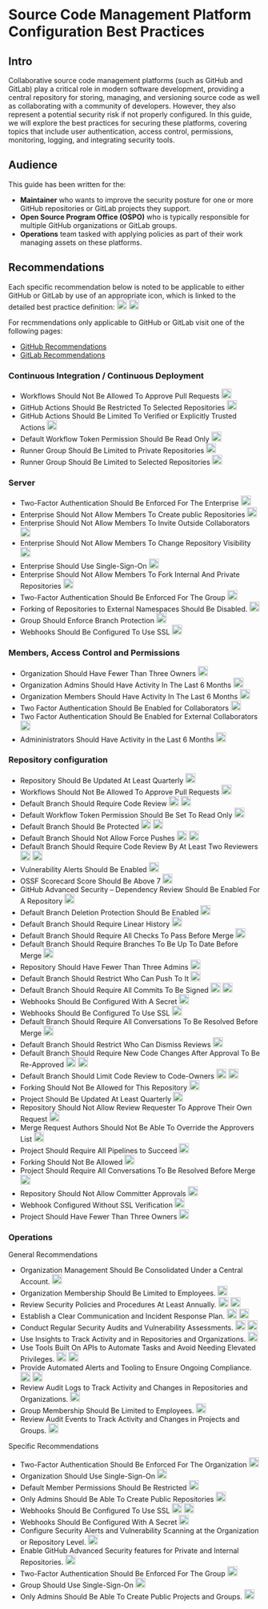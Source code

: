 # Source Code Management Platform Configuration Best Practices

## Intro

Collaborative source code management platforms (such as GitHub and GitLab) play a critical role in modern software development, providing a central repository for storing, managing, and versioning source code as well as collaborating with a community of developers. However, they also represent a potential security risk if not properly configured. In this guide, we will explore the best practices for securing these platforms, covering topics that include user authentication, access control, permissions, monitoring, logging, and integrating security tools.

## Audience

This guide has been written for the:

* **Maintainer** who wants to improve the security posture for one or more GitHub repositories or GitLab projects they support.  
* **Open Source Program Office (OSPO)** who is typically responsible for multiple GitHub organizations or GitLab groups.
* **Operations** team tasked with applying policies as part of their work managing assets on these platforms.

## Recommendations

Each specific recommendation below is noted to be applicable to either GitHub or GitLab by use of an appropriate icon, which is linked to the detailed best practice definition: <img src="https://user-images.githubusercontent.com/287526/230375178-2f1f8844-5609-4ef3-b9ac-141c20c43406.svg" alt="GitHub" height="20" width="20"> <img src="https://user-images.githubusercontent.com/287526/230376963-ae9b8a47-4a74-4746-bc83-5b34cc520d40.svg" alt="GitLab" height="20" width="20">

For recmmendations only applicable to GitHub or GitLab visit one of the following pages:

- [GitHub Recommendations](github/README.md)
- [GitLab Recommendations](gitlab/README.md)

### Continuous Integration / Continuous Deployment 
- Workflows Should Not Be Allowed To Approve Pull Requests [<img src="https://user-images.githubusercontent.com/287526/230375178-2f1f8844-5609-4ef3-b9ac-141c20c43406.svg" alt="GitHub" height="20" width="20">](github/actions/actions_can_approve_pull_requests.md)
- GitHub Actions Should Be Restricted To Selected Repositories [<img src="https://user-images.githubusercontent.com/287526/230375178-2f1f8844-5609-4ef3-b9ac-141c20c43406.svg" alt="GitHub" height="20" width="20">](github/actions/all_repositories_can_run_github_actions.md)
- GitHub Actions Should Be Limited To Verified or Explicitly Trusted Actions [<img src="https://user-images.githubusercontent.com/287526/230375178-2f1f8844-5609-4ef3-b9ac-141c20c43406.svg" alt="GitHub" height="20" width="20">](github/actions/all_github_actions_are_allowed.md)
- Default Workflow Token Permission Should Be Read Only [<img src="https://user-images.githubusercontent.com/287526/230375178-2f1f8844-5609-4ef3-b9ac-141c20c43406.svg" alt="GitHub" height="20" width="20">](github/actions/token_default_permissions_is_read_write.md)
- Runner Group Should Be Limited to Private Repositories [<img src="https://user-images.githubusercontent.com/287526/230375178-2f1f8844-5609-4ef3-b9ac-141c20c43406.svg" alt="GitHub" height="20" width="20">](github/runner_group/runner_group_can_be_used_by_public_repositories.md)
- Runner Group Should Be Limited to Selected Repositories [<img src="https://user-images.githubusercontent.com/287526/230375178-2f1f8844-5609-4ef3-b9ac-141c20c43406.svg" alt="GitHub" height="20" width="20">](github/runner_group/runner_group_not_limited_to_selected_repositories.md)

### Server 
- Two-Factor Authentication Should Be Enforced For The Enterprise [<img src="https://user-images.githubusercontent.com/287526/230375178-2f1f8844-5609-4ef3-b9ac-141c20c43406.svg" alt="GitHub" height="20" width="20">](github/enterprise/enterprise_enforce_two_factor_authentication.md)
- Enterprise Should Not Allow Members To Create public Repositories [<img src="https://user-images.githubusercontent.com/287526/230375178-2f1f8844-5609-4ef3-b9ac-141c20c43406.svg" alt="GitHub" height="20" width="20">](github/enterprise/enterprise_allows_creating_public_repos.md)
- Enterprise Should Not Allow Members To Invite Outside Collaborators [<img src="https://user-images.githubusercontent.com/287526/230375178-2f1f8844-5609-4ef3-b9ac-141c20c43406.svg" alt="GitHub" height="20" width="20">](github/enterprise/enterprise_allows_inviting_externals_collaborators.md)
- Enterprise Should Not Allow Members To Change Repository Visibility [<img src="https://user-images.githubusercontent.com/287526/230375178-2f1f8844-5609-4ef3-b9ac-141c20c43406.svg" alt="GitHub" height="20" width="20">](github/enterprise/enterprise_not_using_visibility_change_disable_policy.md)
- Enterprise Should Use Single-Sign-On [<img src="https://user-images.githubusercontent.com/287526/230375178-2f1f8844-5609-4ef3-b9ac-141c20c43406.svg" alt="GitHub" height="20" width="20">](github/enterprise/enterprise_not_using_single_sign_on.md)
- Enterprise Should Not Allow Members To Fork Internal And Private Repositories [<img src="https://user-images.githubusercontent.com/287526/230375178-2f1f8844-5609-4ef3-b9ac-141c20c43406.svg" alt="GitHub" height="20" width="20">](github/enterprise/enterprise_allows_forking_repos.md)
- Two-Factor Authentication Should Be Enforced For The Group [<img src="https://user-images.githubusercontent.com/287526/230376963-ae9b8a47-4a74-4746-bc83-5b34cc520d40.svg" alt="GitLab" height="20" width="20">](gitlab/group/two_factor_authentication_not_required_for_group.md)
- Forking of Repositories to External Namespaces Should Be Disabled. [<img src="https://user-images.githubusercontent.com/287526/230376963-ae9b8a47-4a74-4746-bc83-5b34cc520d40.svg" alt="GitLab" height="20" width="20">](gitlab/group/collaborators_can_fork_repositories_to_external_namespaces.md)
- Group Should Enforce Branch Protection [<img src="https://user-images.githubusercontent.com/287526/230376963-ae9b8a47-4a74-4746-bc83-5b34cc520d40.svg" alt="GitLab" height="20" width="20">](gitlab/group/group_does_not_enforce_branch_protection_by_default.md)
- Webhooks Should Be Configured To Use SSL [<img src="https://user-images.githubusercontent.com/287526/230376963-ae9b8a47-4a74-4746-bc83-5b34cc520d40.svg" alt="GitLab" height="20" width="20">](gitlab/group/organization_webhook_doesnt_require_ssl.md)

### Members, Access Control and Permissions 
- Organization Should Have Fewer Than Three Owners [<img src="https://user-images.githubusercontent.com/287526/230375178-2f1f8844-5609-4ef3-b9ac-141c20c43406.svg" alt="GitHub" height="20" width="20">](github/member/organization_has_too_many_admins.md)
- Organization Admins Should Have Activity In The Last 6 Months [<img src="https://user-images.githubusercontent.com/287526/230375178-2f1f8844-5609-4ef3-b9ac-141c20c43406.svg" alt="GitHub" height="20" width="20">](github/member/stale_admin_found.md)
- Organization Members Should Have Activity In The Last 6 Months [<img src="https://user-images.githubusercontent.com/287526/230375178-2f1f8844-5609-4ef3-b9ac-141c20c43406.svg" alt="GitHub" height="20" width="20">](github/member/stale_member_found.md)
- Two Factor Authentication Should Be Enabled for Collaborators [<img src="https://user-images.githubusercontent.com/287526/230376963-ae9b8a47-4a74-4746-bc83-5b34cc520d40.svg" alt="GitLab" height="20" width="20">](gitlab/member/two_factor_authentication_is_disabled_for_a_collaborator.md)
- Two Factor Authentication Should Be Enabled for External Collaborators [<img src="https://user-images.githubusercontent.com/287526/230376963-ae9b8a47-4a74-4746-bc83-5b34cc520d40.svg" alt="GitLab" height="20" width="20">](gitlab/member/two_factor_authentication_is_disabled_for_an_external_collaborator.md)
- Admininistrators Should Have Activity in the Last 6 Months [<img src="https://user-images.githubusercontent.com/287526/230376963-ae9b8a47-4a74-4746-bc83-5b34cc520d40.svg" alt="GitLab" height="20" width="20">](gitlab/member/stale_admin_found.md)

### Repository configuration 
- Repository Should Be Updated At Least Quarterly [<img src="https://user-images.githubusercontent.com/287526/230375178-2f1f8844-5609-4ef3-b9ac-141c20c43406.svg" alt="GitHub" height="20" width="20">](github/repository/repository_not_maintained.md)
- Workflows Should Not Be Allowed To Approve Pull Requests [<img src="https://user-images.githubusercontent.com/287526/230375178-2f1f8844-5609-4ef3-b9ac-141c20c43406.svg" alt="GitHub" height="20" width="20">](github/repository/actions_can_approve_pull_requests.md)
- Default Branch Should Require Code Review [<img src="https://user-images.githubusercontent.com/287526/230375178-2f1f8844-5609-4ef3-b9ac-141c20c43406.svg" alt="GitHub" height="20" width="20">](github/repository/code_review_not_required.md) [<img src="https://user-images.githubusercontent.com/287526/230376963-ae9b8a47-4a74-4746-bc83-5b34cc520d40.svg" alt="GitLab" height="20" width="20">](gitlab/project/code_review_not_required.md)
- Default Workflow Token Permission Should Be Set To Read Only [<img src="https://user-images.githubusercontent.com/287526/230375178-2f1f8844-5609-4ef3-b9ac-141c20c43406.svg" alt="GitHub" height="20" width="20">](github/repository/token_default_permissions_is_read_write.md)
- Default Branch Should Be Protected [<img src="https://user-images.githubusercontent.com/287526/230375178-2f1f8844-5609-4ef3-b9ac-141c20c43406.svg" alt="GitHub" height="20" width="20">](github/repository/missing_default_branch_protection.md) [<img src="https://user-images.githubusercontent.com/287526/230376963-ae9b8a47-4a74-4746-bc83-5b34cc520d40.svg" alt="GitLab" height="20" width="20">](gitlab/project/missing_default_branch_protection.md)
- Default Branch Should Not Allow Force Pushes [<img src="https://user-images.githubusercontent.com/287526/230375178-2f1f8844-5609-4ef3-b9ac-141c20c43406.svg" alt="GitHub" height="20" width="20">](github/repository/missing_default_branch_protection_force_push.md) [<img src="https://user-images.githubusercontent.com/287526/230376963-ae9b8a47-4a74-4746-bc83-5b34cc520d40.svg" alt="GitLab" height="20" width="20">](gitlab/project/missing_default_branch_protection_force_push.md)
- Default Branch Should Require Code Review By At Least Two Reviewers [<img src="https://user-images.githubusercontent.com/287526/230375178-2f1f8844-5609-4ef3-b9ac-141c20c43406.svg" alt="GitHub" height="20" width="20">](github/repository/code_review_by_two_members_not_required.md) [<img src="https://user-images.githubusercontent.com/287526/230376963-ae9b8a47-4a74-4746-bc83-5b34cc520d40.svg" alt="GitLab" height="20" width="20">](gitlab/project/code_review_by_two_members_not_required.md)
- Vulnerability Alerts Should Be Enabled [<img src="https://user-images.githubusercontent.com/287526/230375178-2f1f8844-5609-4ef3-b9ac-141c20c43406.svg" alt="GitHub" height="20" width="20">](github/repository/vulnerability_alerts_not_enabled.md)
- OSSF Scorecard Score Should Be Above 7 [<img src="https://user-images.githubusercontent.com/287526/230375178-2f1f8844-5609-4ef3-b9ac-141c20c43406.svg" alt="GitHub" height="20" width="20">](github/repository/scorecard_score_too_low.md)
- GitHub Advanced Security – Dependency Review Should Be Enabled For A Repository [<img src="https://user-images.githubusercontent.com/287526/230375178-2f1f8844-5609-4ef3-b9ac-141c20c43406.svg" alt="GitHub" height="20" width="20">](github/repository/ghas_dependency_review_not_enabled.md)
- Default Branch Deletion Protection Should Be Enabled [<img src="https://user-images.githubusercontent.com/287526/230375178-2f1f8844-5609-4ef3-b9ac-141c20c43406.svg" alt="GitHub" height="20" width="20">](github/repository/missing_default_branch_protection_deletion.md)
- Default Branch Should Require Linear History [<img src="https://user-images.githubusercontent.com/287526/230375178-2f1f8844-5609-4ef3-b9ac-141c20c43406.svg" alt="GitHub" height="20" width="20">](github/repository/non_linear_history.md)
- Default Branch Should Require All Checks To Pass Before Merge [<img src="https://user-images.githubusercontent.com/287526/230375178-2f1f8844-5609-4ef3-b9ac-141c20c43406.svg" alt="GitHub" height="20" width="20">](github/repository/requires_status_checks.md)
- Default Branch Should Require Branches To Be Up To Date Before Merge [<img src="https://user-images.githubusercontent.com/287526/230375178-2f1f8844-5609-4ef3-b9ac-141c20c43406.svg" alt="GitHub" height="20" width="20">](github/repository/requires_branches_up_to_date_before_merge.md)
- Repository Should Have Fewer Than Three Admins [<img src="https://user-images.githubusercontent.com/287526/230375178-2f1f8844-5609-4ef3-b9ac-141c20c43406.svg" alt="GitHub" height="20" width="20">](github/repository/repository_has_too_many_admins.md)
- Default Branch Should Restrict Who Can Push To It [<img src="https://user-images.githubusercontent.com/287526/230375178-2f1f8844-5609-4ef3-b9ac-141c20c43406.svg" alt="GitHub" height="20" width="20">](github/repository/pushes_are_not_restricted.md)
- Default Branch Should Require All Commits To Be Signed [<img src="https://user-images.githubusercontent.com/287526/230375178-2f1f8844-5609-4ef3-b9ac-141c20c43406.svg" alt="GitHub" height="20" width="20">](github/repository/no_signed_commits.md) [<img src="https://user-images.githubusercontent.com/287526/230376963-ae9b8a47-4a74-4746-bc83-5b34cc520d40.svg" alt="GitLab" height="20" width="20">](gitlab/project/no_signed_commits.md)
- Webhooks Should Be Configured With A Secret [<img src="https://user-images.githubusercontent.com/287526/230375178-2f1f8844-5609-4ef3-b9ac-141c20c43406.svg" alt="GitHub" height="20" width="20">](github/repository/repository_webhook_no_secret.md)
- Webhooks Should Be Configured To Use SSL [<img src="https://user-images.githubusercontent.com/287526/230375178-2f1f8844-5609-4ef3-b9ac-141c20c43406.svg" alt="GitHub" height="20" width="20">](github/repository/repository_webhook_doesnt_require_ssl.md)
- Default Branch Should Require All Conversations To Be Resolved Before Merge [<img src="https://user-images.githubusercontent.com/287526/230375178-2f1f8844-5609-4ef3-b9ac-141c20c43406.svg" alt="GitHub" height="20" width="20">](github/repository/no_conversation_resolution.md)
- Default Branch Should Restrict Who Can Dismiss Reviews [<img src="https://user-images.githubusercontent.com/287526/230375178-2f1f8844-5609-4ef3-b9ac-141c20c43406.svg" alt="GitHub" height="20" width="20">](github/repository/review_dismissal_allowed.md)
- Default Branch Should Require New Code Changes After Approval To Be Re-Approved [<img src="https://user-images.githubusercontent.com/287526/230375178-2f1f8844-5609-4ef3-b9ac-141c20c43406.svg" alt="GitHub" height="20" width="20">](github/repository/dismisses_stale_reviews.md) [<img src="https://user-images.githubusercontent.com/287526/230376963-ae9b8a47-4a74-4746-bc83-5b34cc520d40.svg" alt="GitLab" height="20" width="20">](gitlab/project/repository_dismiss_stale_reviews.md)
- Default Branch Should Limit Code Review to Code-Owners [<img src="https://user-images.githubusercontent.com/287526/230375178-2f1f8844-5609-4ef3-b9ac-141c20c43406.svg" alt="GitHub" height="20" width="20">](github/repository/code_review_not_limited_to_code_owners.md) [<img src="https://user-images.githubusercontent.com/287526/230376963-ae9b8a47-4a74-4746-bc83-5b34cc520d40.svg" alt="GitLab" height="20" width="20">](gitlab/project/repository_require_code_owner_reviews_policy.md)
- Forking Should Not Be Allowed for This Repository [<img src="https://user-images.githubusercontent.com/287526/230375178-2f1f8844-5609-4ef3-b9ac-141c20c43406.svg" alt="GitHub" height="20" width="20">](github/repository/forking_allowed_for_repository.md)
- Project Should Be Updated At Least Quarterly [<img src="https://user-images.githubusercontent.com/287526/230376963-ae9b8a47-4a74-4746-bc83-5b34cc520d40.svg" alt="GitLab" height="20" width="20">](gitlab/project/project_not_maintained.md)
- Repository Should Not Allow Review Requester To Approve Their Own Request [<img src="https://user-images.githubusercontent.com/287526/230376963-ae9b8a47-4a74-4746-bc83-5b34cc520d40.svg" alt="GitLab" height="20" width="20">](gitlab/project/repository_allows_review_requester_to_approve_their_own_request.md)
- Merge Request Authors Should Not Be Able To Override the Approvers List [<img src="https://user-images.githubusercontent.com/287526/230376963-ae9b8a47-4a74-4746-bc83-5b34cc520d40.svg" alt="GitLab" height="20" width="20">](gitlab/project/repository_allows_overriding_approvers.md)
- Project Should Require All Pipelines to Succeed [<img src="https://user-images.githubusercontent.com/287526/230376963-ae9b8a47-4a74-4746-bc83-5b34cc520d40.svg" alt="GitLab" height="20" width="20">](gitlab/project/requires_status_checks.md)
- Forking Should Not Be Allowed [<img src="https://user-images.githubusercontent.com/287526/230376963-ae9b8a47-4a74-4746-bc83-5b34cc520d40.svg" alt="GitLab" height="20" width="20">](gitlab/project/forking_allowed_for_repository.md)
- Project Should Require All Conversations To Be Resolved Before Merge [<img src="https://user-images.githubusercontent.com/287526/230376963-ae9b8a47-4a74-4746-bc83-5b34cc520d40.svg" alt="GitLab" height="20" width="20">](gitlab/project/no_conversation_resolution.md)
- Repository Should Not Allow Committer Approvals [<img src="https://user-images.githubusercontent.com/287526/230376963-ae9b8a47-4a74-4746-bc83-5b34cc520d40.svg" alt="GitLab" height="20" width="20">](gitlab/project/repository_allows_committer_approvals_policy.md)
- Webhook Configured Without SSL Verification [<img src="https://user-images.githubusercontent.com/287526/230376963-ae9b8a47-4a74-4746-bc83-5b34cc520d40.svg" alt="GitLab" height="20" width="20">](gitlab/project/project_webhook_doesnt_require_ssl.md)
- Project Should Have Fewer Than Three Owners [<img src="https://user-images.githubusercontent.com/287526/230376963-ae9b8a47-4a74-4746-bc83-5b34cc520d40.svg" alt="GitLab" height="20" width="20">](gitlab/project/project_has_too_many_admins.md)

### Operations

General Recommendations
- Organization Management Should Be Consolidated Under a Central Account. <img src="https://user-images.githubusercontent.com/287526/230375178-2f1f8844-5609-4ef3-b9ac-141c20c43406.svg" alt="GitHub" height="20" width="20">
- Organization  Membership Should Be Limited to Employees. <img src="https://user-images.githubusercontent.com/287526/230375178-2f1f8844-5609-4ef3-b9ac-141c20c43406.svg" alt="GitHub" height="20" width="20">
- Review Security Policies and Procedures At Least Annually. <img src="https://user-images.githubusercontent.com/287526/230375178-2f1f8844-5609-4ef3-b9ac-141c20c43406.svg" alt="GitHub" height="20" width="20"> <img src="https://user-images.githubusercontent.com/287526/230376963-ae9b8a47-4a74-4746-bc83-5b34cc520d40.svg" alt="GitLab" height="20" width="20">
- Establish a Clear Communication and Incident Response Plan. <img src="https://user-images.githubusercontent.com/287526/230375178-2f1f8844-5609-4ef3-b9ac-141c20c43406.svg" alt="GitHub" height="20" width="20"> <img src="https://user-images.githubusercontent.com/287526/230376963-ae9b8a47-4a74-4746-bc83-5b34cc520d40.svg" alt="GitLab" height="20" width="20">
- Conduct Regular Security Audits and Vulnerability Assessments. <img src="https://user-images.githubusercontent.com/287526/230375178-2f1f8844-5609-4ef3-b9ac-141c20c43406.svg" alt="GitHub" height="20" width="20"> <img src="https://user-images.githubusercontent.com/287526/230376963-ae9b8a47-4a74-4746-bc83-5b34cc520d40.svg" alt="GitLab" height="20" width="20">
- Use Insights to Track Activity and in Repositories and Organizations. <img src="https://user-images.githubusercontent.com/287526/230375178-2f1f8844-5609-4ef3-b9ac-141c20c43406.svg" alt="GitHub" height="20" width="20">
- Use Tools Built On APIs to Automate Tasks and Avoid Needing Elevated Privileges. <img src="https://user-images.githubusercontent.com/287526/230375178-2f1f8844-5609-4ef3-b9ac-141c20c43406.svg" alt="GitHub" height="20" width="20"> <img src="https://user-images.githubusercontent.com/287526/230376963-ae9b8a47-4a74-4746-bc83-5b34cc520d40.svg" alt="GitLab" height="20" width="20">
- Provide Automated Alerts and Tooling to Ensure Ongoing Compliance. <img src="https://user-images.githubusercontent.com/287526/230375178-2f1f8844-5609-4ef3-b9ac-141c20c43406.svg" alt="GitHub" height="20" width="20"> <img src="https://user-images.githubusercontent.com/287526/230376963-ae9b8a47-4a74-4746-bc83-5b34cc520d40.svg" alt="GitLab" height="20" width="20">
- Review Audit Logs to Track Activity and Changes in Repositories and Organizations. <img src="https://user-images.githubusercontent.com/287526/230375178-2f1f8844-5609-4ef3-b9ac-141c20c43406.svg" alt="GitHub" height="20" width="20">
- Group Membership Should Be Limited to Employees. <img src="https://user-images.githubusercontent.com/287526/230376963-ae9b8a47-4a74-4746-bc83-5b34cc520d40.svg" alt="GitLab" height="20" width="20"> 
- Review Audit Events to Track Activity and Changes in Projects and Groups. <img src="https://user-images.githubusercontent.com/287526/230376963-ae9b8a47-4a74-4746-bc83-5b34cc520d40.svg" alt="GitLab" height="20" width="20"> 

Specific Recommendations
- Two-Factor Authentication Should Be Enforced For The Organization [<img src="https://user-images.githubusercontent.com/287526/230375178-2f1f8844-5609-4ef3-b9ac-141c20c43406.svg" alt="GitHub" height="20" width="20">](github/organization/two_factor_authentication_not_required_for_org.md)
- Organization Should Use Single-Sign-On [<img src="https://user-images.githubusercontent.com/287526/230375178-2f1f8844-5609-4ef3-b9ac-141c20c43406.svg" alt="GitHub" height="20" width="20">](github/organization/organization_not_using_single_sign_on.md)
- Default Member Permissions Should Be Restricted [<img src="https://user-images.githubusercontent.com/287526/230375178-2f1f8844-5609-4ef3-b9ac-141c20c43406.svg" alt="GitHub" height="20" width="20">](github/organization/default_repository_permission_is_not_none.md)
- Only Admins Should Be Able To Create Public Repositories [<img src="https://user-images.githubusercontent.com/287526/230375178-2f1f8844-5609-4ef3-b9ac-141c20c43406.svg" alt="GitHub" height="20" width="20">](github/organization/non_admins_can_create_public_repositories.md)
- Webhooks Should Be Configured To Use SSL [<img src="https://user-images.githubusercontent.com/287526/230375178-2f1f8844-5609-4ef3-b9ac-141c20c43406.svg" alt="GitHub" height="20" width="20">](github/organization/organization_webhook_doesnt_require_ssl.md) [<img src="https://user-images.githubusercontent.com/287526/230376963-ae9b8a47-4a74-4746-bc83-5b34cc520d40.svg" alt="GitLab" height="20" width="20">](gitlab/group/organization_webhook_doesnt_require_ssl.md)
- Webhooks Should Be Configured With A Secret [<img src="https://user-images.githubusercontent.com/287526/230375178-2f1f8844-5609-4ef3-b9ac-141c20c43406.svg" alt="GitHub" height="20" width="20">](github/organization/organization_webhook_no_secret.md)
- Configure Security Alerts and Vulnerability Scanning at the Organization or Repository Level. <img src="https://user-images.githubusercontent.com/287526/230375178-2f1f8844-5609-4ef3-b9ac-141c20c43406.svg" alt="GitHub" height="20" width="20">
- Enable GitHub Advanced Security features for Private and Internal Repositories. <img src="https://user-images.githubusercontent.com/287526/230375178-2f1f8844-5609-4ef3-b9ac-141c20c43406.svg" alt="GitHub" height="20" width="20">
- Two-Factor Authentication Should Be Enforced For The Group [<img src="https://user-images.githubusercontent.com/287526/230376963-ae9b8a47-4a74-4746-bc83-5b34cc520d40.svg" alt="GitLab" height="20" width="20">](gitlab/group/two_factor_authentication_not_required_for_group.md)
- Group Should Use Single-Sign-On <img src="https://user-images.githubusercontent.com/287526/230376963-ae9b8a47-4a74-4746-bc83-5b34cc520d40.svg" alt="GitLab" height="20" width="20">
- Only Admins Should Be Able To Create Public Projects and Groups. <img src="https://user-images.githubusercontent.com/287526/230376963-ae9b8a47-4a74-4746-bc83-5b34cc520d40.svg" alt="GitLab" height="20" width="20"> 
